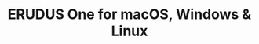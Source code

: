 ---
name: ERUDUS One
url: 'https://one.erudus.com'
category: Business
title: 'ERUDUS One for macOS, Windows & Linux'
key: erudus-one

---